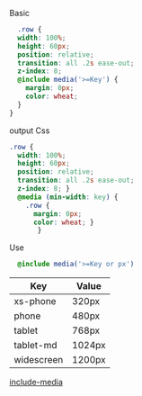 Basic
```scss
  .row {
  width: 100%;
  height: 60px;
  position: relative;
  transition: all .2s ease-out;
  z-index: 8;
  @include media('>=Key') {
    margin: 0px;
    color: wheat;
  }
}
```
output Css
```css
.row {
  width: 100%;
  height: 60px;
  position: relative;
  transition: all .2s ease-out;
  z-index: 8; }
  @media (min-width: key) {
    .row {
      margin: 0px;
      color: wheat; }
       }
```

Use
```scss
  @include media('>=Key or px')
```

Key         | Value
----------- | -----------
xs-phone    |320px
phone       | 480px
tablet      | 768px
tablet-md   | 1024px
widescreen  | 1200px

[include-media](https://include-media.com/)
